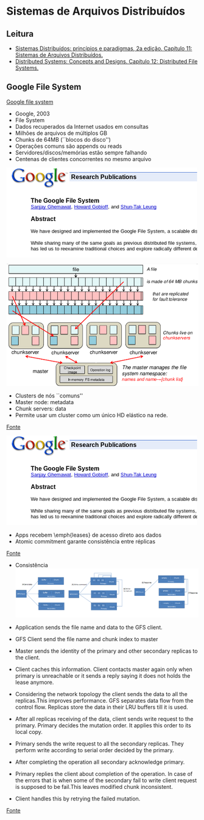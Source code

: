 # Sistemas de Arquivos Distribuídos

## Leitura

* [Sistemas Distribuídos: princípios e paradigmas, 2a edição. Capítulo 11: Sistemas de Arquivos Distribuídos. ](http://csis.pace.edu/~marchese/CS865/Lectures/Chap11/Chapter11.htm)
* [Distributed Systems: Concepts and Designs. Capítulo 12: Distributed File Systems.](refs/dsdc-coulouris-ch12.pdf)

## Google File System

[Google file system](https://research.google/pubs/pub51.pdf)

* Google, 2003
* File System
* Dados recuperados da Internet usados em consultas
* Milhões de arquivos de múltiplos GB
* Chunks de 64MB (``blocos do disco'')
* Operações comuns são appends ou reads
* Servidores/discos/memórias estão sempre falhando
* Centenas de clientes concorrentes no mesmo arquivo

![](images/gfs3.png)

![](images/gfs2.png)

* Clusters de nós ``comuns''
* Master node: metadata
* Chunk servers: data
* Permite usar um cluster como um único HD elástico na rede.

[Fonte](https://www.cs.rutgers.edu/~pxk/417/lectures/l-dfs.html)

![](images/gfs3.png)

*  Apps recebem \emph{leases} de acesso direto aos dados
*  Atomic commitment garante consistência entre réplicas

[Fonte](http://google-file-system.wikispaces.asu.edu/)

* Consistência 
![](images/gfs6.png)

* Application sends the file name and data to the GFS client.
* GFS Client send the file name and chunk index to master
* Master sends the identity of the primary and other secondary replicas to the client.
* Client caches this information. Client contacts master again only when primary is unreachable or it sends a reply saying it does not holds the lease anymore.
* Considering the network topology the client sends the data to all the replicas.This improves performance. GFS separates data flow from the control flow. Replicas store the data in their LRU buffers till it is used.
* After all replicas receiving of the data, client sends write request to the primary. Primary decides the mutation order. It applies this order to its local copy.
* Primary sends the write request to all the secondary replicas. They perform write according to serial order decided by the primary.
* After completing the operation all secondary acknowledge primary.
* Primary replies the client about completion of the operation. In case of the errors that is when some of the secondary fail to write client request is supposed to be fail.This leaves modified chunk inconsistent. 
* Client handles this by retrying the failed mutation. 


[Fonte](http://google-file-system.wikispaces.asu.edu/)
